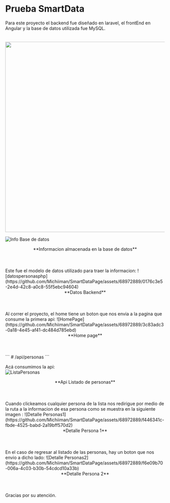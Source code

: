 # Prueba SmartData

Para este proyecto el backend fue diseñado en laravel, el frontEnd en Angular y la base de datos utilizada fue MySQL.
<br>                                
<br>
<img src="![Info Base de datos](https://github.com/Michiiman/SmartDataPage/assets/68972889/02693a7c-ecc8-499a-bedc-750b499a1156)" width="600">

![Info Base de datos](https://github.com/Michiiman/SmartDataPage/assets/68972889/02693a7c-ecc8-499a-bedc-750b499a1156)
<center>**Informacion almacenada en la base de datos**</center>
<br> 
<br>                                
<br>                                
Este fue el modelo de datos utilizado para traer la informacion:
![datospersonasphp](https://github.com/Michiiman/SmartDataPage/assets/68972889/0176c3e5-2e4d-42c8-a0c8-55f5ebc94604)
<center>**Datos Backend**</center>
<br>                                
<br>
<br>                                
Al correr el proyecto, el home tiene un boton que nos envia a la pagina que consume la primera api:                                
![HomePage](https://github.com/Michiiman/SmartDataPage/assets/68972889/3c83adc3-0a18-4e45-af41-dc484d785ebd)
<center>**Home page**</center>                                          
<br>                                
<br>                                
<br>                                
 ```
      # /api/personas
 ```
<br>                                

Acá consumimos la api:                                
![ListaPersonas](https://github.com/Michiiman/SmartDataPage/assets/68972889/5c5c04da-7f3c-4727-aff3-e2a6f57cb4fd)               
<center>**Api Listado de personas**</center>                                         
<br>                                
<br>                                
<br>                                
Cuando clickeamos cualquier persona de la lista nos redirigue por medio de la ruta a la informacion de esa persona como se muestra en la siguiente imagen :                            
![Detalle Personas1](https://github.com/Michiiman/SmartDataPage/assets/68972889/f446341c-fbde-4525-babd-2a19bff570d2)
<center>*Detalle Persona 1**</center>
<br>                                
<br>                                
<br>                                
En el caso de regresar al listado de las personas, hay un boton que nos envio a dicho lado:                              
![Detalle Personas2](https://github.com/Michiiman/SmartDataPage/assets/68972889/f6e09b70-006a-4c03-b30b-54cdcd10a33b)
<center>**Detalle Persona 2**</center>                                          
<br>                                
<br>                                
<br>                                
Gracias por su atención.


 


